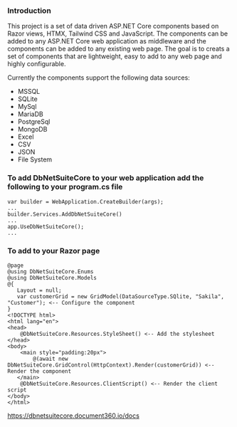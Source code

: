 ### Introduction ###
This project is a set of data driven ASP.NET Core components based on Razor views, HTMX, Tailwind CSS and JavaScript. The components can be added to any ASP.NET Core web application as middleware and the components can be added to any existing web page. The goal is to creats a set of components that are lightweight, easy to add to any web page and highly configurable.

Currently the components support the following data sources:

 - MSSQL
 - SQLite
 - MySql
 - MariaDB
 - PostgreSql
 - MongoDB
 - Excel
 - CSV
 - JSON
 - File System

### To add **DbNetSuiteCore** to your web application add the following to your **program.cs** file ###
```
var builder = WebApplication.CreateBuilder(args);
...
builder.Services.AddDbNetSuiteCore()
...
app.UseDbNetSuiteCore();
...
```
### To add to your Razor page ###
```
@page
@using DbNetSuiteCore.Enums
@using DbNetSuiteCore.Models
@{
   Layout = null;
   var customerGrid = new GridModel(DataSourceType.SQlite, "Sakila", "Customer"); <-- Configure the component
}
<!DOCTYPE html>
<html lang="en">
<head>
    @DbNetSuiteCore.Resources.StyleSheet() <-- Add the stylesheet
</head>
<body>
    <main style="padding:20px">
        @(await new DbNetSuiteCore.GridControl(HttpContext).Render(customerGrid)) <-- Render the component
   </main>
    @DbNetSuiteCore.Resources.ClientScript() <-- Render the client script
</body>
</html>
```
https://dbnetsuitecore.document360.io/docs
